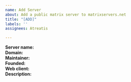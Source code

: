 ```yaml
---
name: Add Server
about: Add a public matrix server to matrixservers.net
title: "[ADD]"
labels: ''
assignees: Atreatis

---
```


**Server name:**  
**Domain:**  
**Maintainer:**  
**Founded:**  
**Web client:**  
**Description:**
